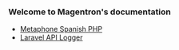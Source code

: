 ### Welcome to Magentron's documentation

- [Metaphone Spanish PHP](https://magentron.github.io/Metaphone-Spanish-PHP/)
- [Laravel API Logger](https://magentron.github.io/Laravel-API-Logger/)
